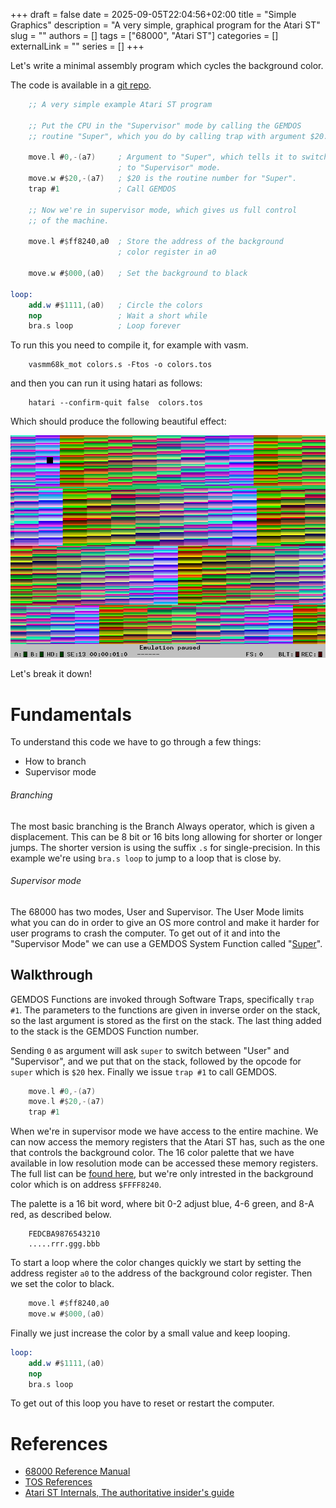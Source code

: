 +++ 
draft = false
date = 2025-09-05T22:04:56+02:00
title = "Simple Graphics"
description = "A very simple, graphical program for the Atari ST"
slug = ""
authors = []
tags = ["68000", "Atari ST"]
categories = []
externalLink = ""
series = []
+++

Let's write a minimal assembly program which cycles the background color. 

The code is available in a [git repo](https://github.com/cybermats/atarist-tutorial/tree/main/simple-graphics/colors.s).



``` nasm
	;; A very simple example Atari ST program

	;; Put the CPU in the "Supervisor" mode by calling the GEMDOS
	;; routine "Super", which you do by calling trap with argument $20.
	
	move.l #0,-(a7)		; Argument to "Super", which tells it to switch 
		                ; to "Supervisor" mode.
	move.w #$20,-(a7)	; $20 is the routine number for "Super".
	trap #1 		    ; Call GEMDOS

	;; Now we're in supervisor mode, which gives us full control
	;; of the machine.
				
	move.l #$ff8240,a0	; Store the address of the background
				        ; color register in a0

	move.w #$000,(a0) 	; Set the background to black

loop:
	add.w #$1111,(a0) 	; Circle the colors
	nop 			    ; Wait a short while
	bra.s loop 		    ; Loop forever
```

To run this you need to compile it, for example with vasm.

```shell
	vasmm68k_mot colors.s -Ftos -o colors.tos
```

and then you can run it using hatari as follows:

```shell
	hatari --confirm-quit false  colors.tos
```

Which should produce the following beautiful effect:

![Screenshot](screenshot.png "Screen shot from Hatari")



Let's break it down!

# Fundamentals #

To understand this code we have to go through a few things:

* How to branch
* Supervisor mode

###### Branching ######
The most basic branching is the Branch Always operator, which is given
a displacement. This can be 8 bit or 16 bits long allowing for shorter
or longer jumps. The shorter version is using the suffix `.s` for
single-precision. In this example we're using `bra.s loop` to jump to
a loop that is close by.

###### Supervisor mode ######

The 68000 has two modes, User and Supervisor. The User Mode limits
what you can do in order to give an OS more control and make it harder
for user programs to crash the computer. To get out of it and into the
"Supervisor Mode" we can use a GEMDOS System Function called
"[Super](https://freemint.github.io/tos.hyp/en/gemdos_system.html#Super)".

## Walkthrough ##


GEMDOS Functions are invoked through Software Traps, specifically
`trap #1`. The parameters to the functions are given in inverse order
on the stack, so the last argument is stored as the first on the
stack. The last thing added to the stack is the GEMDOS Function
number.

Sending `0` as argument will ask `super` to switch between "User" and
"Supervisor", and we put that on the stack, followed by the opcode for
`super` which is `$20` hex. Finally we issue `trap #1` to call GEMDOS.


``` nasm
	move.l #0,-(a7)
	move.l #$20,-(a7)
	trap #1
```

When we're in supervisor mode we have access to the entire machine. We
can now access the memory registers that the Atari ST has, such as the
one that controls the background color. The 16 color palette that we
have available in low resolution mode can be accessed these memory
registers. The full list can be [found
here](https://temlib.org/AtariForumWiki/index.php/IDE,_Memory_control_%26_video),
but we're only intrested in the background color which is on address `$FFFF8240`.

The palette is a 16 bit word, where bit 0-2 adjust blue, 4-6 green, and 8-A red, as described below.

```
	FEDCBA9876543210
	.....rrr.ggg.bbb
```

To start a loop where the color changes quickly we start by setting
the address register `a0` to the address of the background color
register. Then we set the color to black.

``` nasm
	move.l #$ff8240,a0
	move.w #$000,(a0)
```

Finally we just increase the color by a small value and keep looping.

``` nasm
loop:
	add.w #$1111,(a0)
	nop 			 
	bra.s loop 		 
```

To get out of this loop you have to reset or restart the computer.

# References #
* [68000 Reference Manual](https://www.nxp.com/docs/en/reference-manual/M68000PRM.pdf)
* [TOS References](https://freemint.github.io/tos.hyp/en/tos_about.html)
* [Atari ST Internals, The authoritative insider's guide](https://www.synacktiv.com/ressources/Atari-ST-Internals.pdf)
